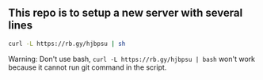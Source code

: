 ## This repo is to setup a new server with several lines

``` bash
curl -L https://rb.gy/hjbpsu | sh
```

Warning: Don't use bash, `curl -L https://rb.gy/hjbpsu | bash` won't work because it cannot run git command in the script.